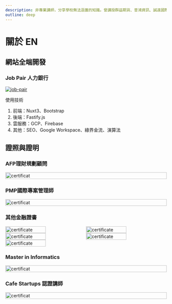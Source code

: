 ```yaml
---
description: 非專業講師，分享學校無法涵蓋的知識。曾講授群益期貨、普鴻資訊、誠遠國際等議題。現為Job Pair共同創辦人，並任職於普鴻資訊。
outline: deep
---
```


# 關於 EN

<VPTeamMembers size="medium" :members="members" />

<script setup>
import {
  VPTeamPage,
  VPTeamPageTitle,
  VPTeamMembers,
  VPTeamPageSection
} from 'vitepress/theme'

const members = [
  {
    avatar: `/affiliate/1700901417115.jpg`,
    title: '不專業講師',
    desc:'--常常在講--<br/>學校學不到的事<br/><hr/>--曾經開講--<br/>群益期貨、普鴻資訊、誠遠國際、LearnWeb',
  },
  {
    avatar: `/affiliate/1700901417115.jpg`,
    title: '全端工程師',
    desc:'Job Pair 共同創辦人<br/><hr/>--普鴻(6590)--<br/>2024 玉山銀行<br/>2020-2023 凱基人壽<br/>--其他經驗--<br/>2017-2020 前端工程師',
    org: '普鴻(6590)',
    orgLink: 'https://www.provision.com.tw/'
  },
]
</script>

## 網站全端開發

### Job Pair 人力銀行

<a href="https://job-pair.com" target="_blank">
    <img src="/about/Top1.webp" alt=job-pair>
</a>

使用技術

1. 前端：Nuxt3、Bootstrap
2. 後端：Fastify.js
3. 雲服務：GCP、Firebase
4. 其他：SEO、Google Workspace、綠界金流、演算法

## 證照與證明

### AFP理財規劃顧問

<div style="display:flex;flex-wrap:wrap;">
    <img style="width:100%" src="/certificate/AFPI2300016_U121652155-1.png" alt=certificat>
</div>

### PMP國際專案管理師

<div style="display:flex;flex-wrap:wrap;">
    <img style="width:100%" src="/certificate/pmp.jpg" alt=certificat>
</div>

### 其他金融證書

<div style="display:flex;flex-wrap:wrap;">
    <img style="width:50%" src="/certificate/161340_1.jpg" alt=certificate>
    <img style="width:50%" src="/certificate/201447_1.jpg" alt=certificate>
    <img style="width:50%" src="/certificate/232309_1.jpg" alt=certificate>
    <img style="width:50%" src="/certificate/311350_1.jpg" alt=certificate>
    <img style="width:50%" src="/certificate/081510_1.jpg" alt=certificate>
</div>

### Master in Informatics

<div style="display:flex;flex-wrap:wrap;">
    <img style="width:100%" src="/certificate/northeastern.jpg" alt=certificat>
</div>

### Cafe Startups 認證講師

<div style="display:flex;flex-wrap:wrap;">
    <img style="width:100%" src="/certificate/Cafe.jpg" alt=certificat>
</div>

